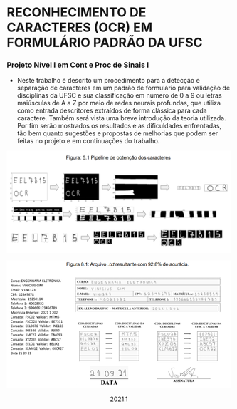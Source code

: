 # RECONHECIMENTO DE CARACTERES (OCR) EM FORMULÁRIO PADRÃO DA UFSC

### Projeto Nível I em Cont e Proc de Sinais I

- Neste trabalho é descrito um procedimento para a detecção e separação de caracteres em
um padrão de formulário para validação de disciplinas da UFSC e sua classificação em número de 0
a 9 ou letras maiúsculas de A a Z por meio de redes neurais profundas, que utiliza como entrada
descritores extraídos de forma clássica para cada caractere. Também será vista uma breve
introdução da teoria utilizada. Por fim serão mostrados os resultados e as dificuldades enfrentadas,
tão bem quanto sugestões e propostas de melhorias que podem ser feitas no projeto e em
continuações do trabalho.

![Git flow](https://github.com/Vinicius-ufsc/projetos_ocr/blob/main/Imagens/figura2.png?raw=true)

![Git flow](https://github.com/Vinicius-ufsc/projetos_ocr/blob/main/Imagens/figura3.png?raw=true)

<div align="center">2021.1</div>